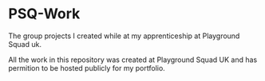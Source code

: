 # PSQ-Work
The group projects I created while at my apprenticeship at Playground Squad uk.

All the work in this repository was created at Playground Squad UK and has permition to be hosted publicly for my portfolio.
